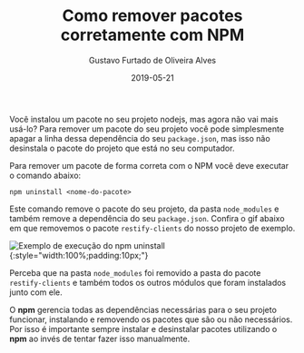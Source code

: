﻿---
title: Como remover pacotes corretamente com NPM
date: '2019-05-21'
author: Gustavo Furtado de Oliveira Alves
category: Util
tags: nodejs, npm
image: /images/logo-nodejs.png
---

Você instalou um pacote no seu projeto nodejs, mas agora não vai mais usá-lo?
Para remover um pacote do seu projeto você pode simplesmente apagar a linha dessa dependência do seu `package.json`,
mas isso não desinstala o pacote do projeto que está no seu computador.

Para remover um pacote de forma correta com o NPM você deve executar o comando abaixo:

```
npm uninstall <nome-do-pacote>
```

Este comando remove o pacote do seu projeto, da pasta `node_modules` e também remove a dependência do seu `package.json`.
Confira o gif abaixo em que removemos o pacote `restify-clients` do nosso projeto de exemplo.

![Exemplo de execução do npm uninstall](/images/exemplo-npm-uninstall.gif){:style="width:100%;padding:10px;"}

Perceba que na pasta `node_modules` foi removido a pasta do pacote `restify-clients`
e também todos os outros módulos que foram instalados junto com ele.

O **npm** gerencia todas as dependências necessárias para o seu projeto funcionar, instalando e removendo os pacotes que são ou não necessários.
Por isso é importante sempre instalar e desinstalar pacotes utilizando o **npm** ao invés de tentar fazer isso manualmente.